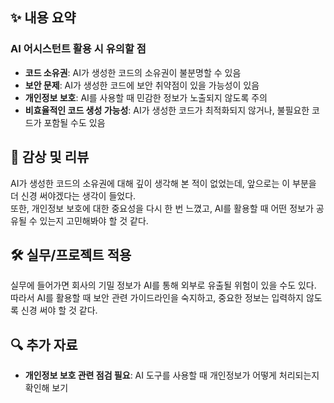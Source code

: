 ## ✨ 내용 요약

### **AI 어시스턴트 활용 시 유의할 점**

- **코드 소유권**: AI가 생성한 코드의 소유권이 불분명할 수 있음
- **보안 문제**: AI가 생성한 코드에 보안 취약점이 있을 가능성이 있음
- **개인정보 보호**: AI를 사용할 때 민감한 정보가 노출되지 않도록 주의
- **비효율적인 코드 생성 가능성**: AI가 생성한 코드가 최적화되지 않거나, 불필요한 코드가 포함될 수도 있음

## 📝 감상 및 리뷰

AI가 생성한 코드의 소유권에 대해 깊이 생각해 본 적이 없었는데, 앞으로는 이 부분을 더 신경 써야겠다는 생각이 들었다.  
또한, 개인정보 보호에 대한 중요성을 다시 한 번 느꼈고, AI를 활용할 때 어떤 정보가 공유될 수 있는지 고민해봐야 할 것 같다.

## 🛠️ 실무/프로젝트 적용

실무에 들어가면 회사의 기밀 정보가 AI를 통해 외부로 유출될 위험이 있을 수도 있다. 따라서 AI를 활용할 때 보안 관련 가이드라인을 숙지하고, 중요한 정보는 입력하지 않도록 신경 써야 할 것 같다.

## 🔍 추가 자료

- **개인정보 보호 관련 점검 필요**: AI 도구를 사용할 때 개인정보가 어떻게 처리되는지 확인해 보기
